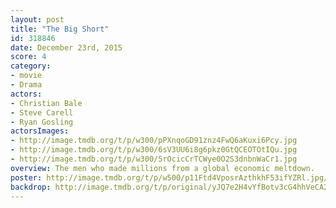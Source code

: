 ```yaml
---
layout: post
title: "The Big Short"
id: 318846
date: December 23rd, 2015
score: 4
category:
- movie
- Drama
actors:
- Christian Bale
- Steve Carell
- Ryan Gosling
actorsImages:
- http://image.tmdb.org/t/p/w300/pPXnqoGD91znz4FwQ6aKuxi6Pcy.jpg
- http://image.tmdb.org/t/p/w300/6sV3UU6i8g6pkz0GtQCEOTOtIQu.jpg
- http://image.tmdb.org/t/p/w300/5rOcicCrTCWye0O2S3dnbnWaCr1.jpg
overview: The men who made millions from a global economic meltdown.
poster: http://image.tmdb.org/t/p/w500/p11Ftd4VposrAzthkhF53ifYZRl.jpg/
backdrop: http://image.tmdb.org/t/p/original/yJQ7e2H4vYfBotv3cG4hhVeCA2M.jpg
---
```

